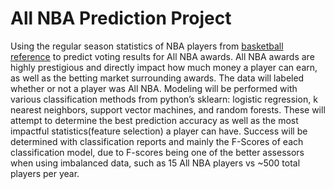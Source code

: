 # All NBA Prediction Project

Using the regular season statistics of NBA players from [basketball reference](https://www.basketball-reference.com/) to predict voting results for All NBA awards. All NBA awards are highly prestigious and directly impact how much money a player can earn, as well as the betting market surrounding awards. The data will labeled whether or not a player was All NBA. Modeling will be performed with various classification methods from python’s sklearn: logistic regression, k nearest neighbors, support vector machines, and random forests. These will attempt to determine the best prediction accuracy as well as the most impactful statistics(feature selection) a player can have. Success will be determined with classification reports and mainly the F-Scores of each classification model, due to F-scores being one of the better assessors when using imbalanced data, such as 15 All NBA players vs ~500 total players per year.
